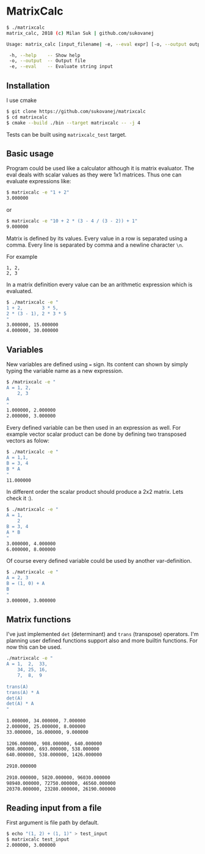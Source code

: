 # MatrixCalc

```bash
$ ./matrixcalc
matrix_calc, 2018 (c) Milan Suk | github.com/sukovanej 

Usage: matrix_calc [input_filename| -e, --eval expr] [-o, --output output_file] 

 -h, --help    -- Show help
 -o, --output  -- Output file
 -e, --eval    -- Evaluate string input
```

## Installation

I use cmake

```bash
$ git clone https://github.com/sukovanej/matrixcalc
$ cd matrixcalc
$ cmake --build ./bin --target matrixcalc -- -j 4
```

Tests can be built using `matrixcalc_test` target.

## Basic usage

Program could be used like a calculator although it is matrix evaluator.
The eval deals with scalar values as they were 1x1 matrices. Thus one can
evaluate expressions like:

```bash
$ matrixcalc -e "1 + 2"
3.000000
```

or 

```bash
$ matrixcalc -e "10 + 2 * (3 - 4 / (3 - 2)) + 1"
9.000000
```

Matrix is defined by its values. Every value in a row is separated using
a comma. Every line is separated by comma and a newline character `\n`.

For example

```
1, 2,
2, 3
```

In a matrix definition every value can be an arithmetic expression
which is evaluated.

```bash
$ ./matrixcalc -e "
1 + 2,       3 * 5,
2 * (3 - 1), 2 * 3 * 5
"
3.000000, 15.000000
4.000000, 30.000000
```

## Variables

New variables are defined using `=` sign. Its content can shown by simply
typing the variable name as a new expression.

```bash
$ /matrixcalc -e "
A = 1, 2,
    2, 3
A
"
1.000000, 2.000000
2.000000, 3.000000
```

Every defined variable can be then used in an expression as well. For example
vector scalar product can be done by defining two transposed vectors as folow:

```bash
$ ./matrixcalc -e "
A = 1,1,
B = 3, 4
B * A
"
11.000000
```

In different order the scalar product should produce a 2x2 matrix. Lets check
it :).

```bash
$ ./matrixcalc -e "
A = 1,
    2
B = 3, 4
A * B
"
3.000000, 4.000000
6.000000, 8.000000
```

Of course every defined variable could be used by another var-definition.

```bash
$ ./matrixcalc -e "
A = 2, 3
B = (1, 0) + A
B
"
3.000000, 3.000000
```

## Matrix functions

I've just implemented `det` (determinant) and `trans` (transpose) operators. 
I'm planning user defined functions support also and more builtin functions.
For now this can be used.

```bash
./matrixcalc -e "
A = 1,  2,  33,
    34, 25, 16,
    7,  8,  9
 
trans(A)
trans(A) * A
det(A)
det(A) * A
"
 
1.000000, 34.000000, 7.000000
2.000000, 25.000000, 8.000000
33.000000, 16.000000, 9.000000
 
1206.000000, 908.000000, 640.000000
908.000000, 693.000000, 538.000000
640.000000, 538.000000, 1426.000000
 
2910.000000
 
2910.000000, 5820.000000, 96030.000000
98940.000000, 72750.000000, 46560.000000
20370.000000, 23280.000000, 26190.000000
```

## Reading input from a file

First argument is file path by default. 

```bash
$ echo "(1, 2) + (1, 1)" > test_input
$ matrixcalc test_input
2.000000, 3.000000
```